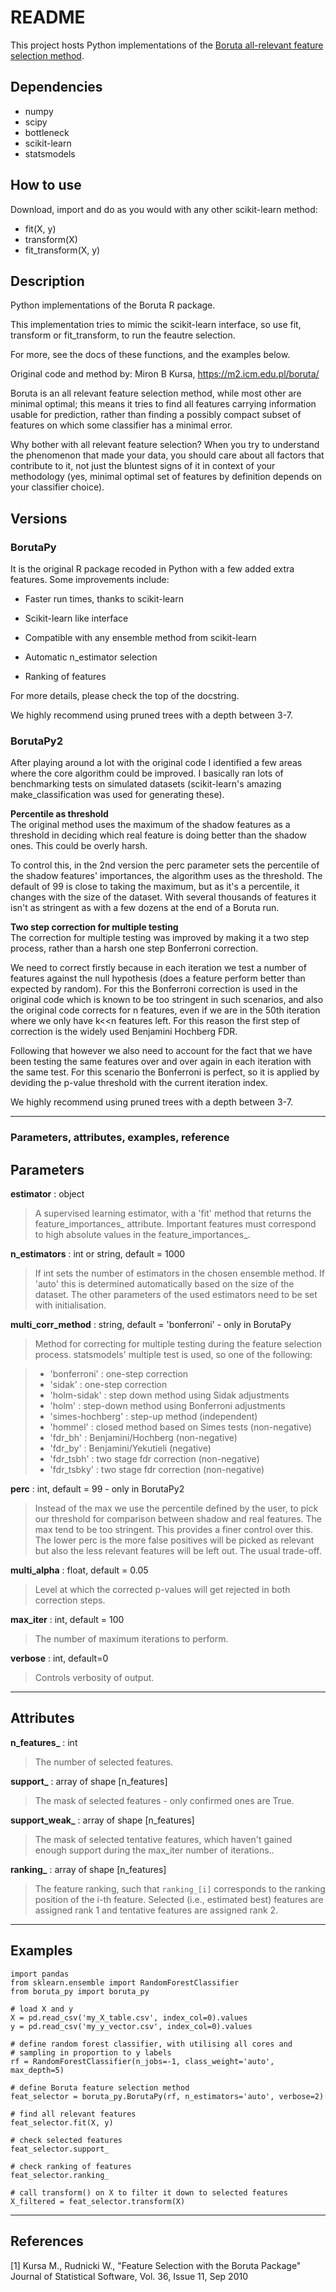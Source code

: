 # README #

This project hosts Python implementations of the [Boruta all-relevant feature selection method](https://m2.icm.edu.pl/boruta/).

## Dependencies ##

* numpy
* scipy
* bottleneck
* scikit-learn
* statsmodels


## How to use ##
Download, import and do as you would with any other scikit-learn method:
* fit(X, y)
* transform(X)
* fit_transform(X, y)

## Description ##

Python implementations of the Boruta R package.

This implementation tries to mimic the scikit-learn interface, so use fit,
transform or fit_transform, to run the feautre selection.

For more, see the docs of these functions, and the examples below.

Original code and method by: Miron B Kursa, https://m2.icm.edu.pl/boruta/

Boruta is an all relevant feature selection method, while most other are
minimal optimal; this means it tries to find all features carrying
information usable for prediction, rather than finding a possibly compact
subset of features on which some classifier has a minimal error.

Why bother with all relevant feature selection?
When you try to understand the phenomenon that made your data, you should
care about all factors that contribute to it, not just the bluntest signs
of it in context of your methodology (yes, minimal optimal set of features
by definition depends on your classifier choice).


## Versions ##

### BorutaPy ###


It is the original R package recoded in Python with a few added extra features.
Some improvements include:  

* Faster run times, thanks to scikit-learn

* Scikit-learn like interface

* Compatible with any ensemble method from scikit-learn

* Automatic n_estimator selection

* Ranking of features
    
For more details, please check the top of the docstring.

We highly recommend using pruned trees with a depth between 3-7.

### BorutaPy2 ###

After playing around a lot with the original code I identified a few areas 
where the core algorithm could be improved. I basically ran lots of 
benchmarking tests on simulated datasets (scikit-learn's amazing 
make_classification was used for generating these). 

__Percentile as threshold__  
The original method uses the maximum of the shadow features as a threshold in
deciding which real feature is doing better than the shadow ones. This could be
overly harsh. 

To control this, in the 2nd version the perc parameter sets the
percentile of the shadow features' importances, the algorithm uses as the 
threshold. The default of 99 is close to taking the maximum, but as it's a
percentile, it changes with the size of the dataset. With several thousands of 
features it isn't as stringent as with a few dozens at the end of a Boruta run.


__Two step correction for multiple testing__  
The correction for multiple testing was improved by making it a two step 
process, rather than a harsh one step Bonferroni correction.

We need to correct firstly because in each iteration we test a number of 
features against the null hypothesis (does a feature perform better than
expected by random). For this the Bonferroni correction is used in the original 
code which is known to be too stringent in such scenarios, and also the 
original code corrects for n features, even if we are in the 50th iteration 
where we only have k<<n features left. For this reason the first step of 
 correction is the widely used Benjamini Hochberg FDR. 
 
Following that however we also need to account for the fact that we have been
testing the same features over and over again in each iteration with the
same test. For this scenario the Bonferroni is perfect, so it is applied by
deviding the p-value threshold with the current iteration index.
 
We highly recommend using pruned trees with a depth between 3-7.

* * *

### Parameters, attributes, examples, reference ###

Parameters
----------

__estimator__ : object
   > A supervised learning estimator, with a 'fit' method that returns the
   > feature_importances_ attribute. Important features must correspond to
   > high absolute values in the feature_importances_.

__n_estimators__ : int or string, default = 1000
   > If int sets the number of estimators in the chosen ensemble method.
   > If 'auto' this is determined automatically based on the size of the
   > dataset. The other parameters of the used estimators need to be set
   > with initialisation.

__multi_corr_method__ : string, default = 'bonferroni' - only in BorutaPy
>Method for correcting for multiple testing during the feature selection process. statsmodels' multiple test is used, so one of the following:

>* 'bonferroni' : one-step correction
>* 'sidak' : one-step correction
>* 'holm-sidak' : step down method using Sidak adjustments
>* 'holm' : step-down method using Bonferroni adjustments
>* 'simes-hochberg' : step-up method  (independent)
>* 'hommel' : closed method based on Simes tests (non-negative)
>* 'fdr_bh' : Benjamini/Hochberg  (non-negative)
>* 'fdr_by' : Benjamini/Yekutieli (negative)
>* 'fdr_tsbh' : two stage fdr correction (non-negative)
>* 'fdr_tsbky' : two stage fdr correction (non-negative)

__perc__ : int, default = 99 - only in BorutaPy2
   > Instead of the max we use the percentile defined by the user, to pick
   > our threshold for comparison between shadow and real features. The max
   > tend to be too stringent. This provides a finer control over this. The
   > lower perc is the more false positives will be picked as relevant but 
   > also the less relevant features will be left out. The usual trade-off.


__multi_alpha__ : float, default = 0.05
   > Level at which the corrected p-values will get rejected in both correction
   steps.

__max_iter__ : int, default = 100
   > The number of maximum iterations to perform.

__verbose__ : int, default=0
   > Controls verbosity of output.

* * *

Attributes
----------

**n_features_** : int
   > The number of selected features.

**support_** : array of shape [n_features]
   > The mask of selected features - only confirmed ones are True.

**support_weak_** : array of shape [n_features]
  >  The mask of selected tentative features, which haven't gained enough
  >  support during the max_iter number of iterations..

**ranking_** : array of shape [n_features]
  >  The feature ranking, such that ``ranking_[i]`` corresponds to the
  >  ranking position of the i-th feature. Selected (i.e., estimated
  >  best) features are assigned rank 1 and tentative features are assigned
  >  rank 2.

* * *

Examples
--------

    import pandas
    from sklearn.ensemble import RandomForestClassifier
    from boruta_py import boruta_py

    # load X and y
    X = pd.read_csv('my_X_table.csv', index_col=0).values
    y = pd.read_csv('my_y_vector.csv', index_col=0).values

    # define random forest classifier, with utilising all cores and
    # sampling in proportion to y labels
    rf = RandomForestClassifier(n_jobs=-1, class_weight='auto', max_depth=5)

    # define Boruta feature selection method
    feat_selector = boruta_py.BorutaPy(rf, n_estimators='auto', verbose=2)

    # find all relevant features
    feat_selector.fit(X, y)

    # check selected features
    feat_selector.support_

    # check ranking of features
    feat_selector.ranking_

    # call transform() on X to filter it down to selected features
    X_filtered = feat_selector.transform(X)

* * *

References
----------

[1] Kursa M., Rudnicki W., "Feature Selection with the Boruta Package"
    Journal of Statistical Software, Vol. 36, Issue 11, Sep 2010
